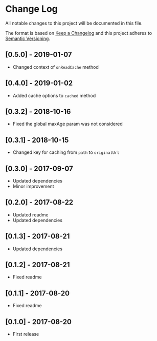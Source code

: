 # Change Log
All notable changes to this project will be documented in this file.

The format is based on [Keep a Changelog](http://keepachangelog.com/)
and this project adheres to [Semantic Versioning](http://semver.org/).

## [0.5.0] - 2019-01-07
- Changed context of `onReadCache` method

## [0.4.0] - 2019-01-02
- Added cache options to `cached` method

## [0.3.2] - 2018-10-16
- Fixed the global maxAge param was not considered

## [0.3.1] - 2018-10-15
- Changed key for caching from `path` to `originalUrl`

## [0.3.0] - 2017-09-07
- Updated dependencies
- Minor improvement

## [0.2.0] - 2017-08-22
- Updated readme
- Updated dependencies

## [0.1.3] - 2017-08-21
- Updated dependencies

## [0.1.2] - 2017-08-21
- Fixed readme

## [0.1.1] - 2017-08-20
- Fixed readme

## [0.1.0] - 2017-08-20
- First release